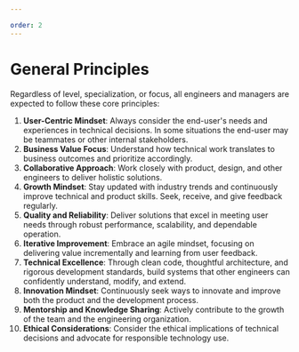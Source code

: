 ```yaml
---

order: 2
---
```

# General Principles

Regardless of level, specialization, or focus, all engineers and managers are expected to follow these core principles:

1. **User-Centric Mindset**: Always consider the end-user's needs and experiences in technical decisions. In some situations the end-user may be teammates or other internal stakeholders.
2. **Business Value Focus**: Understand how technical work translates to business outcomes and prioritize accordingly.
3. **Collaborative Approach**: Work closely with product, design, and other engineers to deliver holistic solutions.
4. **Growth Mindset**: Stay updated with industry trends and continuously improve technical and product skills. Seek, receive, and give feedback regularly.
5. **Quality and Reliability**: Deliver solutions that excel in meeting user needs through robust performance, scalability, and dependable operation. 
6. **Iterative Improvement**: Embrace an agile mindset, focusing on delivering value incrementally and learning from user feedback.
7. **Technical Excellence**: Through clean code, thoughtful architecture, and rigorous development standards, build systems that other engineers can confidently understand, modify, and extend.
8. **Innovation Mindset**: Continuously seek ways to innovate and improve both the product and the development process.
9. **Mentorship and Knowledge Sharing**: Actively contribute to the growth of the team and the engineering organization.
10. **Ethical Considerations**: Consider the ethical implications of technical decisions and advocate for responsible technology use.
